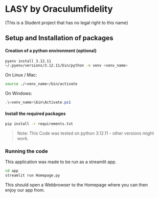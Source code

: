 # LASY by Oraculumfidelity

(This is a Student project that has no legal right to this name)

## Setup and Installation of packages

#### Creation of a python environment (optional)
```bash
pyenv install 3.12.11
~/.pyenv/versions/3.12.11/bin/python -m venv <venv_name>
```

On Linux / Mac:
```bash
source ./<venv_name>/bin/activate
```
On Windows:
```Powershell
.\<venv_name>\bin\Activate.ps1
```

#### Install the required packages
```bash
pip install -r requirements.txt
```
> Note: This Code was tested on python 3.12.11 - other versions might work.

### Running the code
This application was made to be run as a streamlit app. 
```zsh
cd app
streamlit run Homepage.py
```
This should open a Webbrowser to the Homepage where you can then enjoy our app from.
